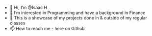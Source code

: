 - 👋 Hi, I’m @Isaac H
- 👀 I’m interested in Programming and have a background in Finance
- 🌱 This is a showcase of my projects done in & outside of my regular classes
- 📫 How to reach me - here on Github

<!---
ramencover/ramencover is a ✨ special ✨ repository because its `README.md` (this file) appears on your GitHub profile.
You can click the Preview link to take a look at your changes.
--->
